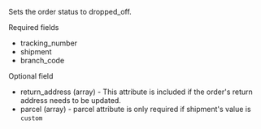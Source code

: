 Sets the order status to dropped_off.

Required fields
  - tracking_number
  - shipment
  - branch_code

Optional field
  - return_address (array) - This attribute is included if the order's return address needs to be updated.
  - parcel (array) - parcel attribute is only required if shipment's value is `custom`

